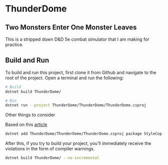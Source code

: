 # ThunderDome
## Two Monsters Enter One Monster Leaves ##

This is a stripped down D&D 5e combat simulator that I am making for practice.

## Build and Run

To build and run this project, first clone it from Github and navigate to the root of the project.  Open a terminal and run the following:

```sh
# Build
dotnet build ThunderDome/

# Rin
dotnet run --project ThunderDome/ThunderDome/ThunderDome.csproj
```

Other things to consider

Based on this [article](https://blog.markvincze.com/automated-portable-code-style-checking-in-net-core-projects/ )

```sh
dotnet add ThunderDome/ThunderDome/ThunderDome.csproj package StyleCop.Analyzers
```

After this, if you try to build your project, you’ll immediately receive the violations in the form of compiler warnings.

```sh
dotnet build ThunderDome/ --no-incremental
```
